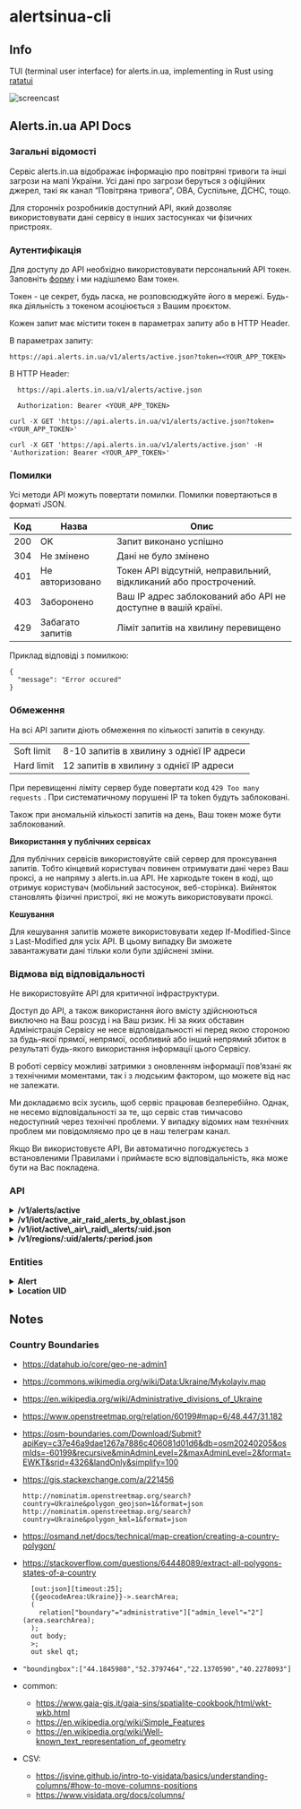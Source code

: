 # alertsinua-cli

## Info

TUI (terminal user interface) for alerts.in.ua, implementing in Rust using [ratatui](https://ratatui.rs/)

![screencast](../docs/assets/screencast.gif)

## Alerts.in.ua API Docs

### Загальні відомості

Cервіс alerts.in.ua відображає інформацію про повітряні тривоги та інші загрози на мапі України. Усі дані про загрози беруться з офіційних джерел, такі як канал “Повітряна тривога”, ОВА, Суспільне, ДСНС, тощо.

Для сторонніх розробників доступний API, який дозволяє використовувати дані сервісу в інших застосунках чи фізичних пристроях.

### Аутентифікація

Для доступу до API необхідно використовувати персональний API токен. Заповніть [форму](https://alerts.in.ua/api-request) і ми надішлемо Вам токен.

Токен - це секрет, будь ласка, не розповсюджуйте його в мережі. Будь-яка діяльність з токеном асоціюється з Вашим проєктом.

Кожен запит має містити токен в параметрах запиту або в HTTP Header.

В параметрах запиту:

```
https://api.alerts.in.ua/v1/alerts/active.json?token=<YOUR_APP_TOKEN>
```

В HTTP Header:

```
  https://api.alerts.in.ua/v1/alerts/active.json

  Authorization: Bearer <YOUR_APP_TOKEN>
```

```
curl -X GET 'https://api.alerts.in.ua/v1/alerts/active.json?token=<YOUR_APP_TOKEN>'
```

```
curl -X GET 'https://api.alerts.in.ua/v1/alerts/active.json' -H 'Authorization: Bearer <YOUR_APP_TOKEN>'
```

### Помилки

Усі методи API можуть повертати помилки. Помилки повертаються в форматі JSON.

| Код | Назва | Опис |
| --- | --- | --- |
| 200 | OK  | Запит виконано успішно |
| 304 | Не змінено | Дані не було змінено |
| 401 | Не авторизовано | Токен API відсутній, неправильний, відкликаний або прострочений. |
| 403 | Заборонено | Ваш IP адрес заблокований або API не доступне в вашій країні. |
| 429 | Забагато запитів | Ліміт запитів на хвилину перевищено |

Приклад відповіді з помилкою:

```
{
  "message": "Error occured"
}
```

### Обмеження

На всі API запити діють обмеження по кількості запитів в секунду.

|     |     |
| --- | --- |
| Soft limit | 8-10 запитів в хвилину з однієї IP адреси |
| Hard limit | 12 запитів в хвилину з однієї IP адреси |

При перевищенні ліміту сервер буде повертати код `429 Too many requests` . При систематичному порушені IP та token будуть заблоковані.

Також при аномальній кількості запитів на день, Ваш токен може бути заблокований.

**Використання у публічних сервісах**

Для публічних сервісів використовуйте свій сервер для проксування запитів. Тобто кінцевий користувач повинен отримувати дані через Ваш проксі, а не напряму з alerts.in.ua API. Не харкодьте токен в коді, що отримує користувач (мобільний застосунок, веб-сторінка). Вийняток становлять фізичні пристрої, які не можуть використовувати проксі.

**Кешування**

Для кешування запитів можете використовувати хедер If-Modified-Since з Last-Modified для усіх API. В цьому випадку Ви зможете завантажувати дані тільки коли були здійснені зміни.

### Відмова від відповідальності

Не використовуйте API для критичної інфраструктури.

Доступ до API, а також використання його вмісту здійснюються виключно на Ваш розсуд і на Ваш ризик. Ні за яких обставин Адміністрація Сервісу не несе відповідальності ні перед якою стороною за будь-якої прямої, непрямої, особливий або інший непрямий збиток в результаті будь-якого використання інформації цього Сервісу.

В роботі сервісу можливі затримки з оновленням інформації пов’язані як з технічними моментами, так і з людським фактором, що можете від нас не залежати.

Ми докладаємо всіх зусиль, щоб сервіс працював безперебійно. Однак, не несемо відповідальності за те, що сервіс став тимчасово недоступний через технічні проблеми. У випадку відомих нам технічних проблем ми повідомляємо про це в наш телеграм канал.

Якщо Ви використовуєте API, Ви автоматично погоджуєтесь з встановленими Правилами і приймаєте всю відповідальність, яка може бути на Вас покладена.

### API

<details>
  <summary><b>/v1/alerts/active</b></summary>

  Список активних тривог

  Повертає список регіонів в яких активна повітряна тривога чи будь-яка інша загроза.


  ```
  curl https://api.alerts.in.ua/v1/alerts/active.json?token=YOUR_APP_KEY
  ```

  ```
  {
    "alerts": [{
      "id": 10,
      "location_title": "Луганська область",
      "location_type": "oblast",
      "started_at": "2022-04-04T16:45:39.000Z",
      "finished_at": null,
      "updated_at": "2022-04-08T08:04:26.316Z",
      "alert_type": "air_raid",
      "location_uid": "16",
      "location_oblast": "Луганська область",
      "location_oblast_uid": "16"
      "location_raion": "Луганський район",
      "notes": "За повідомленям голови ОВА",
      "calculated": true
    }]
  }
```

```
{
  "message": "API error. Please contact [email protected] for details."
}
```
</details>

<details>
  <summary><b>/v1/iot/active_air_raid_alerts_by_oblast.json</b></summary>

  Статус повітряних тривог в областях

  Повертає стан повітряних тривог в областях. Компактне API для використання в IoT пристроях.

  Результат повертається у вигляді JSON, що містить рядок:

  `"ANNNNNNNNNNNANNNNNNNNNNNNNN"`

  де:

  | Код | Значення |
  | --- | --- |
  | A   | повітряна тривога активна в усій області |
  | P   | часткова тривога в районах чи громадах |
  | N   | немає інформації про повітряну тривогу |

  Для кожної букви рядка є своя область в наступному порядку:

  ```2
  ["Автономна Республіка Крим", "Волинська область", "Вінницька область", "Дніпропетровська область", "Донецька область", "Житомирська область", "Закарпатська область", "Запорізька область", "Івано-Франківська область", "м. Київ", "Київська область", "Кіровоградська область", "Луганська область", "Львівська область", "Миколаївська область", "Одеська область", "Полтавська область", "Рівненська область", "м. Севастополь", "Сумська область", "Тернопільська область", "Харківська область", "Херсонська область", "Хмельницька область", "Черкаська область", "Чернівецька область", "Чернігівська область"]
  ```

  Тобто перша буква в рядку - статус повітряної тривоги в Автономній Республіці Крим, друга - в Волинській області, третя - в Вінницькій області і т.д.


  ```
  curl https://api.alerts.in.ua/v1/iot/active_air_raid_alerts_by_oblast.json?token=YOUR_APP_KEY
  ```

  ```
   "ANNNNNNNNNNNANNNNNNNNNNNNNN"
  ```

  ```
  ["Автономна Республіка Крим", "Волинська область", "Вінницька область", "Дніпропетровська область", "Донецька область", "Житомирська область", "Закарпатська область", "Запорізька область", "Івано-Франківська область", "м. Київ", "Київська область", "Кіровоградська область", "Луганська область", "Львівська область", "Миколаївська область", "Одеська область", "Полтавська область", "Рівненська область", "м. Севастополь", "Сумська область", "Тернопільська область", "Харківська область", "Херсонська область", "Хмельницька область", "Черкаська область", "Чернівецька область", "Чернігівська область"]
  ```

  ```
  {
    "message": "API error. Please contact [email protected] for details."
  }
  ```
</details>

<details>
  <summary><b>/v1/iot/active\_air\_raid\_alerts/:uid.json</b></summary>

  Повертає статус тривоги в вказаній області

  ###### Parameters

  uid

  Унікальний ідентифікатор області

  Повертає стан тривоги в вказаній області. Компактне API для використання в IoT пристроях.

  Результат повертається у вигляді JSON, що містить рядок:

  `"A"`

  де:

  | Код | Значення |
  | --- | --- |
  | A   | повітряна тривога активна в усій області |
  | P   | часткова тривога в районах чи громадах |
  | N   | немає інформації про повітряну тривогу |



  ```
  curl https://api.alerts.in.ua/v1/iot/active_air_raid_alerts/16.json?token=YOUR_APP_KEY
  ```

  ```
   "A"
  ```

  ```
  {
    "message": "API error. Please contact [email protected] for details."
  }
  ```
</details>

<details>
  <summary><b>/v1/regions/:uid/alerts/:period.json</b></summary>

  Повертає історію тривог за певний період

  ###### Parameters

  uid

  Унікальний ідентифікатор області

  period

  Період для якого повертається історія тривог.

  Через навантаження на сервери ця функція має окремий ліміт 2 рази на хвилину. І з 20 листопада 2023 цей ліміт буде переглянуто. Не рекомендується використовувати цю функцію в реальному часі.

  Повертає список тривог за вказаний період.

  | Період | Опис |
  | --- | --- |
  | month\_ago | місяць від поточної дати |


  ```
  curl https://api.alerts.in.ua/v1/regions/16/alerts/month_ago.json?token=YOUR_APP_KEY
  ```

  ```
  {
    "alerts": [{
      "id": 10,
      "location_title": "Луганська область",
      "location_type": "oblast",
      "started_at": "2022-04-04T16:45:39.000Z",
      "finished_at": null,
      "updated_at": "2022-04-08T08:04:26.316Z",
      "alert_type": "air_raid",
      "location_uid": "16",
      "location_oblast": "Луганська область",
      "location_oblast_uid": "16"
      "location_raion": "Луганський район",
      "notes": "За повідомленям голови ОВА",
      "calculated": false
    },]
    {
      "id": 9,
      "location_title": "Луганська область",
      "location_type": "oblast",
      "started_at": "2022-03-04T16:45:39.000Z",
      "finished_at": null,
      "updated_at": "2022-03-04T16:45:39.000Z",
      "alert_type": "air_raid",
      "location_uid": "16",
      "location_oblast": "Луганська область",
      "location_oblast_uid": "16"
      "location_raion": "Луганський район",
      "notes": "",
      "calculated": false
    }
  }
  ```

  ```
  {
    "message": "API error. Please contact [email protected] for details."
  }
  ```
</details>

### Entities

<details>

  <summary><b>Alert</b></summary>

  Сутність, що представляє собою інформацію про тривогу.

  | Назва поля | Тип даних | Приклад | Опис |
  | --- | --- | --- | --- |
  | id  | integer($int64) | 10  | Унікальний ідентифікатор запису |
  | location\_title | string($string) | Луганська область | Назва локації |
  | location\_type | string | oblast | Тип локації |
  |     | enum | \[ oblast, raion, city, hromada, unknown \] | Варіанти типу локації |
  | started\_at | string($date-time) | 2022-04-04T16:45:39.000Z | Час початку тривоги |
  | finished\_at | string($date-time) | null | Час кінця тривоги |
  | updated\_at | string($date-time) | 2022-04-08T08:04:26.316Z | Час останнього оновлення запису в базі |
  | alert\_type | string | air\_raid | Тип тривоги |
  |     | enum | \[ air\_raid, artillery\_shelling, urban\_fights, chemical, nuclear \] | Варіанти типу тривоги |
  | location\_uid | string($int32) |     | Унікальний ідентифікатор локації |
  | location\_oblast | string | Луганська область | Область локації |
  | location\_raion | string | Луганський район | Район локації |
  | notes | string | За повідомленям голови ОВА | Нотатки |
  | calculated | boolean | false | Визначає чи час закінчення тривоги прогнозований чи викорстаний реальний час закінчення. |

  ```
   {
      "id": 10,
      "location_title": "Луганська область",
      "location_type": "oblast",
      "started_at": "2022-04-04T16:45:39.000Z",
      "finished_at": null,
      "updated_at": "2022-04-08T08:04:26.316Z",
      "alert_type": "air_raid",
      "location_uid": "16",
      "location_oblast": "Луганська область",
      "location_oblast_uid": "16"
      "location_raion": "Луганський район",
      "notes": "За повідомленям голови ОВА",
      "calculated": false
    }
  ```
</details>

<details>

  <summary><b>Location UID</b></summary>

  Унікальний ідентифікатор локації

  Кожна локація має свій унікальний ідентифікатор. Тут представлені ідентифікатори областей та міст зі спеціальними статусами.

  | UID | Назва області/міста |
  | --- | --- |
  | 29  | Автономна Республіка Крим
  | 4   | Вінницька область
  | 8   | Волинська область
  | 9   | Дніпропетровська область
  | 28  | Донецька область
  | 10  | Житомирська область
  | 11  | Закарпатська область
  | 12  | Запорізька область
  | 13  | Івано-Франківська область
  | 31  | Київ
  | 14  | Київська область
  | 15  | Кіровоградська область
  | 16  | Луганська область
  | 27  | Львівська область
  | 17  | Миколаївська область
  | 18  | Одеська область
  | 19  | Полтавська область
  | 5   | Рівненська область
  | 30  | Севастополь
  | 20  | Сумська область
  | 21  | Тернопільська область
  | 22  | Харківська область
  | 23  | Херсонська область
  | 3   | Хмельницька область
  | 24  | Черкаська область
  | 26  | Чернівецька область
  | 25  | Чернігівська область

  ```
   {
      "id": 10,
      "location_title": "Луганська область",
      "location_type": "oblast",
      "started_at": "2022-04-04T16:45:39.000Z",
      "finished_at": null,
      "updated_at": "2022-04-08T08:04:26.316Z",
      "alert_type": "air_raid",
      "location_uid": "16",
      "location_oblast": "Луганська область",
      "location_oblast_uid": "16"
      "location_raion": "Луганський район",
      "notes": "За повідомленям голови ОВА",
      "calculated": false
    }
  ```
</details>

## Notes

### Country Boundaries

- https://datahub.io/core/geo-ne-admin1
- https://commons.wikimedia.org/wiki/Data:Ukraine/Mykolayiv.map
- https://en.wikipedia.org/wiki/Administrative_divisions_of_Ukraine



- https://www.openstreetmap.org/relation/60199#map=6/48.447/31.182
- https://osm-boundaries.com/Download/Submit?apiKey=c37e46a9dae1267a7886c406081d01d6&db=osm20240205&osmIds=-60199&recursive&minAdminLevel=2&maxAdminLevel=2&format=EWKT&srid=4326&landOnly&simplify=100
- https://gis.stackexchange.com/a/221456
  ```
  http://nominatim.openstreetmap.org/search?country=Ukraine&polygon_geojson=1&format=json
  http://nominatim.openstreetmap.org/search?country=Ukraine&polygon_kml=1&format=json
  ```
- https://osmand.net/docs/technical/map-creation/creating-a-country-polygon/
- https://stackoverflow.com/questions/64448089/extract-all-polygons-states-of-a-country
  ```
    [out:json][timeout:25];
    {{geocodeArea:Ukraine}}->.searchArea;
    (
      relation["boundary"="administrative"]["admin_level"="2"](area.searchArea);
    );
    out body;
    >;
    out skel qt;
  ```
- `"boundingbox":["44.1845980","52.3797464","22.1370590","40.2278093"]`
- common:
  - https://www.gaia-gis.it/gaia-sins/spatialite-cookbook/html/wkt-wkb.html
  - https://en.wikipedia.org/wiki/Simple_Features
  - https://en.wikipedia.org/wiki/Well-known_text_representation_of_geometry

- CSV:
  - https://jsvine.github.io/intro-to-visidata/basics/understanding-columns/#how-to-move-columns-positions
  - https://www.visidata.org/docs/columns/
